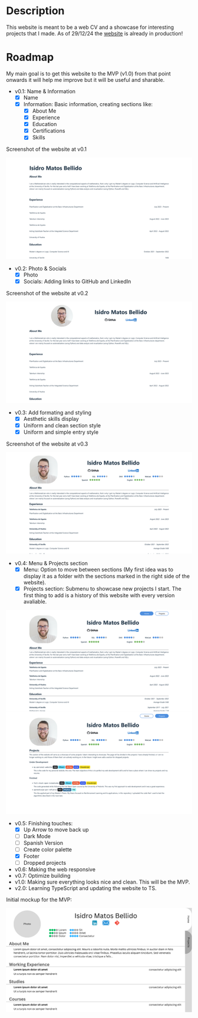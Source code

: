 # Description
This website is meant to be a web CV and a showcase for interesting projects that I made. As of 29/12/24 the [website](https://isimatosbe.es/) is already in production!

# Roadmap
My main goal is to get this website to the MVP (v1.0) from that point onwards it will help me improve but it will be useful and sharable.

- v0.1: Name & Information
    - [x] Name
    - [x] Information: Basic information, creating sections like:
        - [x] About Me
        - [x] Experience
        - [x] Education
        - [x] Certifications
        - [x] Skills

Screenshot of the website at v0.1 

![Screenshot v0.1](/src/imgs/history/v0.1.png)
- v0.2: Photo & Socials
    - [x] Photo
    - [x] Socials: Adding links to GitHub and LinkedIn

Screenshot of the website at v0.2 

![Screenshot v0.2](/src/imgs/history/v0.2.png)
- v0.3: Add formating and styling
    - [x] Aesthetic skills display
    - [x] Uniform and clean section style
    - [x] Uniform and simple entry style

Screenshot of the website at v0.3 

![Screenshot v0.3](/src/imgs/history/v0.3.png)
- v0.4: Menu & Projects section
    - [x] Menu: Option to move between sections (My first idea was to display it as a folder with the sections marked in the right side of the website).
    - [x] Projects section: Submenu to showcase new projects I start. The first thing to add is a history of this website with every version avaliable.

![Screenshot v0.4 Home](/src/imgs/history/v0.4%20-%20Home.png)
![Screenshot v0.4 Projects](/src/imgs/history/v0.4%20-%20Projects.png)
- v0.5: Finishing touches:
    - [x] Up Arrow to move back up
    - [ ] Dark Mode
    - [ ] Spanish Version
    - [ ] Create color palette
    - [x] Footer
    - [ ] Dropped projects
- v0.6: Making the web responsive
- v0.7: Optimize building
- v1.0: Making sure everything looks nice and clean. This will be the MVP. 
- v2.0: Learning TypeScript and updating the website to TS.

Initial mockup for the MVP:

![Mockup](/src/imgs/history/Initial-Mockup.png)